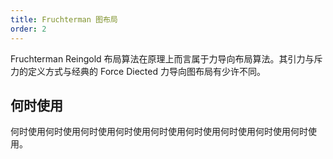 ```yaml
---
title: Fruchterman 图布局
order: 2
---
```


Fruchterman Reingold 布局算法在原理上而言属于力导向布局算法。其引力与斥力的定义方式与经典的 Force Diected 力导向图布局有少许不同。

## 何时使用

何时使用何时使用何时使用何时使用何时使用何时使用何时使用何时使用何时使用。
